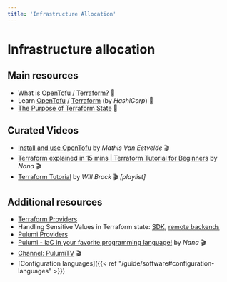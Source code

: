 ```yaml
---
title: 'Infrastructure Allocation'
---
```



Infrastructure allocation
=========================

## Main resources

* What is [OpenTofu](https://opentofu.org/docs/intro/) / [Terraform?](https://www.terraform.io/intro) 📖
* Learn [OpenTofu](https://opentofu.org/docs/intro) / [Terraform](https://learn.hashicorp.com/terraform) (by *HashiCorp*) 📖
* [The Purpose of Terraform State](https://www.terraform.io/language/state/purpose#purpose-of-terraform-state) 📖


## Curated Videos

* [Install and use OpenTofu](https://www.youtube.com/watch?v=a-lGAp9vWaQ) by *Mathis Van Eetvelde* 🎬
* [Terraform explained in 15 mins | Terraform Tutorial for Beginners](https://www.youtube.com/watch?v=l5k1ai_GBDE) by *Nana* 🎬
* [Terraform Tutorial](https://www.youtube.com/playlist?list=PL8HowI-L-3_9bkocmR3JahQ4Y-Pbqs2Nt) by *Will Brock* 🎬 *[playlist]*


## Additional resources

* [Terraform Providers](https://registry.terraform.io/browse/providers)
* Handling Sensitive Values in Terraform state:
  [SDK](https://www.terraform.io/language/settings/backends/configuration#credentials-and-sensitive-data),
  [remote backends](https://www.terraform.io/language/settings/backends/configuration#credentials-and-sensitive-data)
* [Pulumi Providers](https://www.pulumi.com/registry/)
* [Pulumi - IaC in your favorite programming language!](https://www.youtube.com/watch?v=vIjeiDcsR3Q) by *Nana* 🎬
* [Channel: PulumiTV](https://www.youtube.com/c/PulumiTV) 🎬
* [Configuration languages]({{< ref "/guide/software#configuration-languages" >}})
